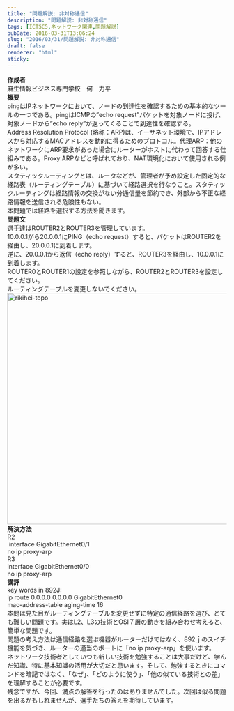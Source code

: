 ```yaml
---
title: "問題解説: 非対称通信"
description: "問題解説: 非対称通信"
tags: [ICTSC5,ネットワーク関連,問題解説]
pubDate: 2016-03-31T13:06:24
slug: "2016/03/31/問題解説: 非対称通信"
draft: false
renderer: "html"
sticky: 
---
```


<div class="B"><strong>作成者</strong></div>
<div class="B">麻生情報ビジネス専門学校　何　力平</div>
<div class="B"></div>
<div class="B"><strong>概要</strong></div>
<div class="B">pingはIPネットワークにおいて、ノードの到達性を確認するための基本的なツールの一つである。pingはICMPの&#8221;echo request&#8221;パケットを対象ノードに投げ、対象ノードから&#8221;echo reply&#8221;が返ってくることで到達性を確認する。<br />
Address Resolution Protocol (略称：ARP)は、イーサネット環境で、IPアドレスから対応するMACアドレスを動的に得るためのプロトコル。代理ARP：他のネットワークにARP要求があった場合にルーターがホストに代わって回答する仕組みである。Proxy ARPなどと呼ばれており、NAT環境化において使用される例が多い。<br />
スタティックルーティングとは、ルータなどが、管理者が予め設定した固定的な経路表（ルーティングテーブル）に基づいて経路選択を行なうこと。スタティックルーティングは経路情報の交換がない分通信量を節約でき、外部から不正な経路情報を送信される危険性もない。</div>
<div class="B"></div>
<div class="B">本問題では経路を選択する方法を聞きます。</div>
<div class="B"></div>
<div class="B"><strong>問題文</strong></div>
<div class="B"></div>
<div class="B">選手達はROUTER2とROUTER3を管理しています。<br />
10.0.0.1がら20.0.0.1にPING（echo request）すると、パケットはROUTER2を経由し、20.0.0.1に到着します。<br />
逆に、20.0.0.1から返信（echo reply）すると、ROUTER3を経由し、10.0.0.1に到着します。<br />
ROUTER0とROUTER1の設定を参照しながら、ROUTER2とROUTER3を設定してください。</div>
<div class="B">ルーティングテーブルを変更しないでください。</div>
<div class="B"><a href="/images/wp/2016/03/rikihei-topo.png.webp"><img decoding="async" loading="lazy" class="alignnone wp-image-628 size-full" src="/images/wp/2016/03/rikihei-topo.png.webp" alt="rikihei-topo" width="1650" height="531" /></a></div>
<div class="B"><strong>解決方法</strong></div>
<div class="B">R2</div>
<div class="B"> interface GigabitEthernet0/1<br />
no ip proxy-arp</div>
<div class="B">R3</div>
<div class="B">interface GigabitEthernet0/0<br />
no ip proxy-arp</div>
<div class="B"></div>
<div class="B"><strong>講評</strong></div>
<div class="B">key words in 892J:</div>
<div class="B">ip route 0.0.0.0 0.0.0.0 GigabitEthernet0</div>
<div class="B">mac-address-table aging-time 16</div>
<div class="B"></div>
<div class="B">本問は見た目がルーティングテーブルを変更せずに特定の通信経路を選び、とても難しい問題です。実はL2、L3の技術とOSI７層の動きを組み合わせ考えると、簡単な問題です。<br />
問題の考え方法は通信経路を選ぶ機器がルーターだけではなく、892ｊのスイチ機能を気づき、ルーターの適当のポートに「no ip proxy-arp」を使います。<br />
ネットワーク技術者としていつも新しい技術を勉強することは大事だけど、学んだ知識、特に基本知識の活用が大切だと思います。そして、勉強するときにコマンドを暗記ではなく、「なぜ」、「どのように使う」、「他の似ている技術との差」を理解することが必要です。<br />
残念ですが、今回、満点の解答を行ったのはありませんでした。次回は似る問題を出るかもしれませんが、選手たちの答えを期待しています。</div>
